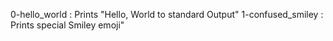 0-hello_world : Prints "Hello, World to standard Output"
1-confused_smiley : Prints special Smiley emoji"
